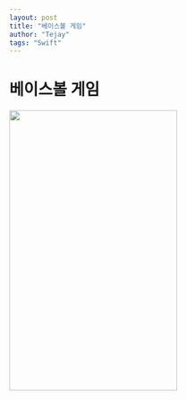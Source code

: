 ```yaml
---
layout: post
title: "베이스볼 게임"
author: "Tejay"
tags: "Swift"
---
```


# 베이스볼 게임

<img src="https://simajune.github.io/img/posting/Baseball.png" width="300px" height="500px"/>
